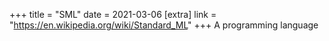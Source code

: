 +++
title = "SML"
date = 2021-03-06
[extra]
link = "https://en.wikipedia.org/wiki/Standard_ML"
+++
A programming language

